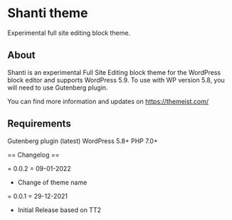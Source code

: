 # Shanti theme
Experimental full site editing block theme.

## About
Shanti is an experimental Full Site Editing block theme for the WordPress block editor and supports WordPress 5.9. To use with WP version 5.8, you will need to use Gutenberg plugin. 

You can find more information and updates on https://themeist.com/


## Requirements
Gutenberg plugin (latest)
WordPress 5.8+
PHP 7.0+

== Changelog ==

= 0.0.2 =
09-01-2022
* Change of theme name

= 0.0.1 =
29-12-2021
* Initial Release based on TT2